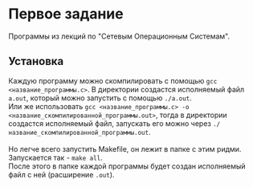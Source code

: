 # Первое задание 
Программы из лекций по "Сетевым Операционным Системам".
## Установка
Каждую программу можно скомпилировать с помощью `gcc <название_программы.c>`. В директории создастся исполняемый файл `a.out`, который можно запустить с помощью `./a.out`. </br>
Или же использовать `gcc <название_программы.c> -o <название_скомпилированной_программы.out>`, тогда в директории создастся исполняемый файл, запускать его можно через `./название_скомпилированной_программы.out`.  </br> </br>
Но легче всего запустить Makefile, он лежит в папке с этим ридми. Запускается так - `make all`. </br>
После этого в папке каждой программы будет создан исполняемый файл с ней (расширение `.out`). </br>
